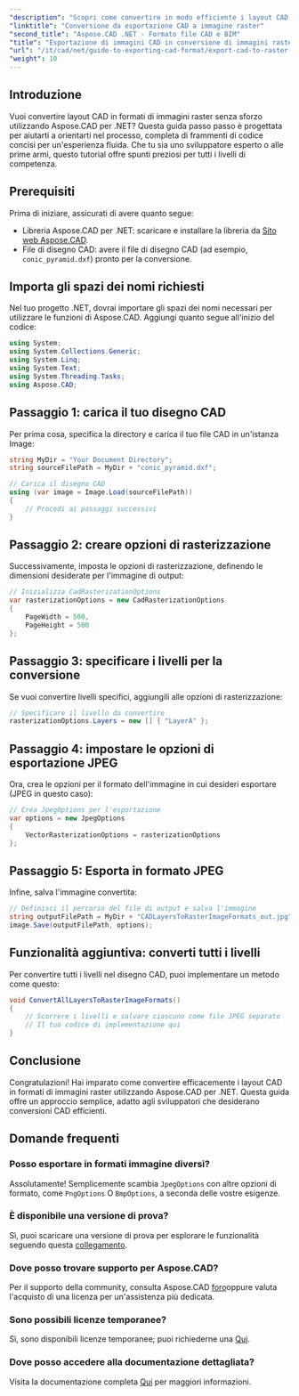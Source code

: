 ```yaml
---
"description": "Scopri come convertire in modo efficiente i layout CAD in vari formati di immagini raster utilizzando Aspose.CAD per .NET. Questa guida completa ti guiderà attraverso il processo con un codice chiaro."
"linktitle": "Conversione da esportazione CAD a immagine raster"
"second_title": "Aspose.CAD .NET - Formato file CAD e BIM"
"title": "Esportazione di immagini CAD in conversione di immagini raster con Aspose.CAD per .NET"
"url": "/it/cad/net/guide-to-exporting-cad-format/export-cad-to-raster-image-conversion/"
"weight": 10
---
```


## Introduzione

Vuoi convertire layout CAD in formati di immagini raster senza sforzo utilizzando Aspose.CAD per .NET? Questa guida passo passo è progettata per aiutarti a orientarti nel processo, completa di frammenti di codice concisi per un'esperienza fluida. Che tu sia uno sviluppatore esperto o alle prime armi, questo tutorial offre spunti preziosi per tutti i livelli di competenza.

## Prerequisiti

Prima di iniziare, assicurati di avere quanto segue:

- Libreria Aspose.CAD per .NET: scaricare e installare la libreria da [Sito web Aspose.CAD](https://releases.aspose.com/cad/net/).
- File di disegno CAD: avere il file di disegno CAD (ad esempio, `conic_pyramid.dxf`) pronto per la conversione.

## Importa gli spazi dei nomi richiesti

Nel tuo progetto .NET, dovrai importare gli spazi dei nomi necessari per utilizzare le funzioni di Aspose.CAD. Aggiungi quanto segue all'inizio del codice:

```csharp
using System;
using System.Collections.Generic;
using System.Linq;
using System.Text;
using System.Threading.Tasks;
using Aspose.CAD;
```

## Passaggio 1: carica il tuo disegno CAD

Per prima cosa, specifica la directory e carica il tuo file CAD in un'istanza Image:

```csharp
string MyDir = "Your Document Directory";
string sourceFilePath = MyDir + "conic_pyramid.dxf";

// Carica il disegno CAD
using (var image = Image.Load(sourceFilePath))
{
    // Procedi ai passaggi successivi
}
```

## Passaggio 2: creare opzioni di rasterizzazione

Successivamente, imposta le opzioni di rasterizzazione, definendo le dimensioni desiderate per l'immagine di output:

```csharp
// Inizializza CadRasterizationOptions
var rasterizationOptions = new CadRasterizationOptions
{
    PageWidth = 500,
    PageHeight = 500
};
```

## Passaggio 3: specificare i livelli per la conversione

Se vuoi convertire livelli specifici, aggiungili alle opzioni di rasterizzazione:

```csharp
// Specificare il livello da convertire
rasterizationOptions.Layers = new [] { "LayerA" };
```

## Passaggio 4: impostare le opzioni di esportazione JPEG

Ora, crea le opzioni per il formato dell'immagine in cui desideri esportare (JPEG in questo caso):

```csharp
// Crea JpegOptions per l'esportazione
var options = new JpegOptions
{
    VectorRasterizationOptions = rasterizationOptions
};
```

## Passaggio 5: Esporta in formato JPEG

Infine, salva l'immagine convertita:

```csharp
// Definisci il percorso del file di output e salva l'immagine
string outputFilePath = MyDir + "CADLayersToRasterImageFormats_out.jpg";
image.Save(outputFilePath, options);
```

## Funzionalità aggiuntiva: converti tutti i livelli

Per convertire tutti i livelli nel disegno CAD, puoi implementare un metodo come questo:

```csharp
void ConvertAllLayersToRasterImageFormats()
{
    // Scorrere i livelli e salvare ciascuno come file JPEG separato
    // Il tuo codice di implementazione qui
}
```

## Conclusione

Congratulazioni! Hai imparato come convertire efficacemente i layout CAD in formati di immagini raster utilizzando Aspose.CAD per .NET. Questa guida offre un approccio semplice, adatto agli sviluppatori che desiderano conversioni CAD efficienti.

## Domande frequenti

### Posso esportare in formati immagine diversi?

Assolutamente! Semplicemente scambia `JpegOptions` con altre opzioni di formato, come `PngOptions` O `BmpOptions`, a seconda delle vostre esigenze.

### È disponibile una versione di prova?

Sì, puoi scaricare una versione di prova per esplorare le funzionalità seguendo questa [collegamento](https://releases.aspose.com/cad/net/).

### Dove posso trovare supporto per Aspose.CAD?

Per il supporto della community, consulta Aspose.CAD [foro](https://forum.aspose.com/c/cad/19)oppure valuta l'acquisto di una licenza per un'assistenza più dedicata.

### Sono possibili licenze temporanee?

Sì, sono disponibili licenze temporanee; puoi richiederne una [Qui](https://purchase.conholdate.com/temporary-license/).

### Dove posso accedere alla documentazione dettagliata?

Visita la documentazione completa [Qui](https://reference.aspose.com/cad/net/) per maggiori informazioni.